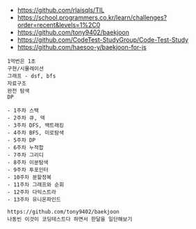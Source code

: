 - <https://github.com/rlaisqls/TIL> 
- <https://school.programmers.co.kr/learn/challenges?order=recent&levels=1%2C0>
- <https://github.com/tony9402/baekjoon> 
- <https://github.com/CodeTest-StudyGroup/Code-Test-Study>
- <https://github.com/haesoo-y/baekjoon-for-js> 


```
1억번은 1초
구현/시뮬레이션
그래프 - dsf, bfs
자료구조
완전 탐색
DP

- 1주차 스택
- 2주차 큐, 덱
- 3주차 DFS, 백트래킹
- 4주차 BFS, 미로탐색
- 5주차 DP
- 6주차 누적합
- 7주차 그리디
- 8주차 이분탐색
- 9주차 투포인터
- 10주차 분할정복
- 11주차 그래프와 순회
- 12주차 다익스트라
- 13주차 유니온파인드

https://github.com/tony9402/baekjoon
나동빈 이것이 코딩테스트다 하면서 한달을 일단해보기
```
